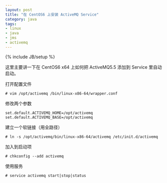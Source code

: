 ```yaml
---
layout: post
title: "在 CentOS6 上安装 ActiveMQ Service"
category: java
tags: 
- linux
- java
- jms
- activemq
---
```

{% include JB/setup %}

这里主要讲一下在 CentOS6 x64 上如何把 ActiveMQ5.5 添加到 Service 里自动启动。

打开配置文件

	# vim /opt/activemq	/bin/linux-x86-64/wrapper.conf

修改两个参数
	
	set.default.ACTIVEMQ_HOME=/opt/activemq
    set.default.ACTIVEMQ_BASE=/opt/activemq
    
建立一个软链接（用全路径）

	# ln -s /opt/activemq/bin/linux-x86-64/activemq /etc/init.d/activemq    
	
加入到启动项

	# chkconfig --add activemq
	
使用服务

	# service activemq start|stop|status	
